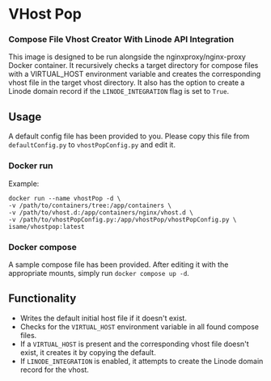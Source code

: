 # VHost Pop
### Compose File Vhost Creator With Linode API Integration

This image is designed to be run alongside the nginxproxy/nginx-proxy Docker container. It recursively checks a target directory for compose files with a VIRTUAL_HOST environment variable and creates the corresponding vhost file in the target vhost directory. It also has the option to create a Linode domain record if the `LINODE_INTEGRATION` flag is set to `True`.

## Usage

A default config file has been provided to you. Please copy this file from `defaultConfig.py` to `vhostPopConfig.py` and edit it.

### Docker run
Example:

```
docker run --name vhostPop -d \ 
-v /path/to/containers/tree:/app/containers \
-v /path/to/vhost.d:/app/containers/nginx/vhost.d \
-v /path/to/vhostPopConfig.py:/app/vhostPop/vhostPopConfig.py \
isame/vhostpop:latest
```

### Docker compose
A sample compose file has been provided. After editing it with the appropriate mounts, simply run `docker compose up -d`.

## Functionality
- Writes the default initial host file if it doesn't exist.
- Checks for the `VIRTUAL_HOST` environment variable in all found compose files.
- If a `VIRTUAL_HOST` is present and the corresponding vhost file doesn't exist, it creates it by copying the default.
- If `LINODE_INTEGRATION` is enabled, it attempts to create the Linode domain record for the vhost.
